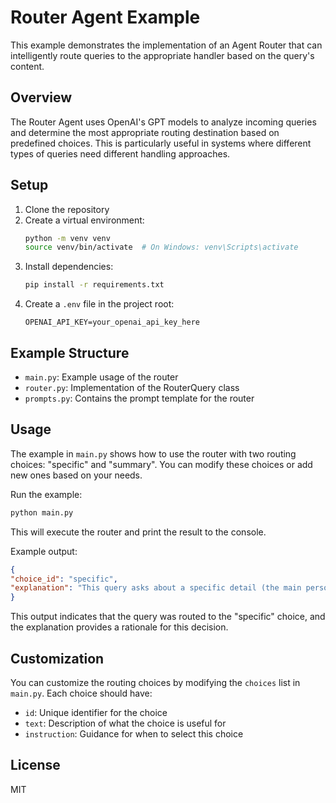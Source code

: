 # Router Agent Example

This example demonstrates the implementation of an Agent Router that can intelligently route queries to the appropriate handler based on the query's content.

## Overview

The Router Agent uses OpenAI's GPT models to analyze incoming queries and determine the most appropriate routing destination based on predefined choices. This is particularly useful in systems where different types of queries need different handling approaches.

## Setup

1. Clone the repository
2. Create a virtual environment:
   ```bash
   python -m venv venv
   source venv/bin/activate  # On Windows: venv\Scripts\activate
   ```
3. Install dependencies:
   ```bash
   pip install -r requirements.txt
   ```
4. Create a `.env` file in the project root:
   ```
   OPENAI_API_KEY=your_openai_api_key_here
   ```

## Example Structure

- `main.py`: Example usage of the router
- `router.py`: Implementation of the RouterQuery class
- `prompts.py`: Contains the prompt template for the router

## Usage

The example in `main.py` shows how to use the router with two routing choices: "specific" and "summary". You can modify these choices or add new ones based on your needs.

Run the example:

```bash
python main.py
```

This will execute the router and print the result to the console.

Example output:

```json
{
"choice_id": "specific",
"explanation": "This query asks about a specific detail (the main person) from the document..."
}
```

This output indicates that the query was routed to the "specific" choice, and the explanation provides a rationale for this decision.

## Customization

You can customize the routing choices by modifying the `choices` list in `main.py`. Each choice should have:
- `id`: Unique identifier for the choice
- `text`: Description of what the choice is useful for
- `instruction`: Guidance for when to select this choice

## License

MIT